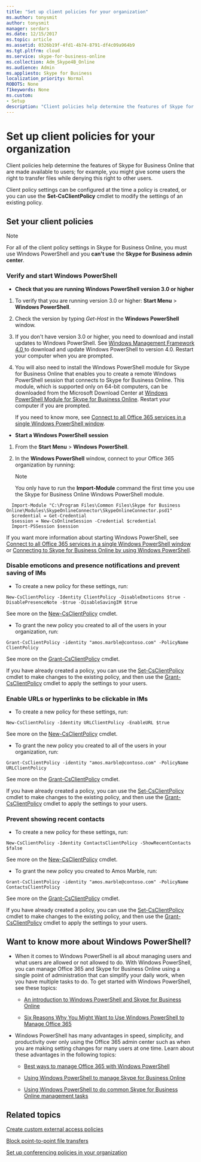 ```yaml
---
title: "Set up client policies for your organization"
ms.author: tonysmit
author: tonysmit
manager: serdars
ms.date: 12/15/2017
ms.topic: article
ms.assetid: 0326b19f-4fd1-4b74-8791-df4c09a964b9
ms.tgt.pltfrm: cloud
ms.service: skype-for-business-online
ms.collection: Adm_Skype4B_Online
ms.audience: Admin
ms.appliesto: Skype for Business
localization_priority: Normal
ROBOTS: None
f1keywords: None
ms.custom:
- Setup
description: "Client policies help determine the features of Skype for Business Online that are made available to users; for example, you might give some users the right to transfer files while denying this right to other users."
---
```


# Set up client policies for your organization

Client policies help determine the features of Skype for Business Online that are made available to users; for example, you might give some users the right to transfer files while denying this right to other users.
  
Client policy settings can be configured at the time a policy is created, or you can use the **Set-CsClientPolicy** cmdlet to modify the settings of an existing policy.
  
## Set your client policies

> [!NOTE]
> For all of the client policy settings in Skype for Business Online, you must use Windows PowerShell and you **can't use** the **Skype for Business admin center**. 
  
### Verify and start Windows PowerShell

- **Check that you are running Windows PowerShell version 3.0 or higher**
    
1. To verify that you are running version 3.0 or higher: **Start Menu** > **Windows PowerShell**.
    
2. Check the version by typing  _Get-Host_ in the **Windows PowerShell** window.
    
3. If you don't have version 3.0 or higher, you need to download and install updates to Windows PowerShell. See [Windows Management Framework 4.0 ](https://go.microsoft.com/fwlink/?LinkId=716845) to download and update Windows PowerShell to version 4.0. Restart your computer when you are prompted.
    
4. You will also need to install the Windows PowerShell module for Skype for Business Online that enables you to create a remote Windows PowerShell session that connects to Skype for Business Online. This module, which is supported only on 64-bit computers, can be downloaded from the Microsoft Download Center at [Windows PowerShell Module for Skype for Business Online](https://go.microsoft.com/fwlink/?LinkId=294688). Restart your computer if you are prompted.
    
    If you need to know more, see [Connect to all Office 365 services in a single Windows PowerShell window](https://technet.microsoft.com/EN-US/library/dn568015.aspx).
    
- **Start a Windows PowerShell session**
    
1. From the **Start Menu** > **Windows PowerShell**.
    
2. In the **Windows PowerShell** window, connect to your Office 365 organization by running:
    
    > [!NOTE]
    > You only have to run the **Import-Module** command the first time you use the Skype for Business Online Windows PowerShell module.

  ```      
    Import-Module "C:\Program Files\Common Files\Skype for Business Online\Modules\SkypeOnlineConnector\SkypeOnlineConnector.psd1"
    $credential = Get-Credential
    $session = New-CsOnlineSession -Credential $credential
    Import-PSSession $session
  ```

  If you want more information about starting Windows PowerShell, see [Connect to all Office 365 services in a single Windows PowerShell window](https://technet.microsoft.com/EN-US/library/dn568015.aspx) or [Connecting to Skype for Business Online by using Windows PowerShell](https://technet.microsoft.com/en-us/library/dn362795%28v=ocs.15%29.aspx).
    
### Disable emoticons and presence notifications and prevent saving of IMs

- To create a new policy for these settings, run:
    
> 
  ```
  New-CsClientPolicy -Identity ClientPolicy -DisableEmoticons $true -DisablePresenceNote -$true -DisableSavingIM $true
  ```

  See more on the [New-CsClientPolicy](https://technet.microsoft.com/en-us/library/mt779155.aspx) cmdlet.
    
- To grant the new policy you created to all of the users in your organization, run:
    
> 
  ```
  Grant-CsClientPolicy -identity "amos.marble@contoso.com" -PolicyName ClientPolicy
  ```

  See more on the [Grant-CsClientPolicy](https://technet.microsoft.com/en-us/library/mt779152.aspx) cmdlet.
    
If you have already created a policy, you can use the [Set-CsClientPolicy](https://technet.microsoft.com/en-us/library/mt779153.aspx) cmdlet to make changes to the existing policy, and then use the [Grant-CsClientPolicy](https://technet.microsoft.com/en-us/library/mt779152.aspx) cmdlet to apply the settings to your users.
  
### Enable URLs or hyperlinks to be clickable in IMs

- To create a new policy for these settings, run:
    
> 
  ```
  New-CsClientPolicy -Identity URLClientPolicy -EnableURL $true
  ```

  See more on the [New-CsClientPolicy](https://technet.microsoft.com/en-us/library/mt779155.aspx) cmdlet.
    
- To grant the new policy you created to all of the users in your organization, run:
    
> 
  ```
  Grant-CsClientPolicy -identity "amos.marble@contoso.com" -PolicyName URLClientPolicy
  ```

  See more on the [Grant-CsClientPolicy](https://technet.microsoft.com/en-us/library/mt779152.aspx) cmdlet.
    
If you have already created a policy, you can use the [Set-CsClientPolicy](https://technet.microsoft.com/en-us/library/mt779153.aspx) cmdlet to make changes to the existing policy, and then use the [Grant-CsClientPolicy](https://technet.microsoft.com/en-us/library/mt779152.aspx) cmdlet to apply the settings to your users.
  
### Prevent showing recent contacts

- To create a new policy for these settings, run:
> 
  ```
  New-CsClientPolicy -Identity ContactsClientPolicy -ShowRecentContacts $false 
  ```

  See more on the [New-CsClientPolicy](https://technet.microsoft.com/en-us/library/mt779155.aspx) cmdlet.
    
- To grant the new policy you created to Amos Marble, run:
> 
  ```
  Grant-CsClientPolicy -identity "amos.marble@contoso.com" -PolicyName ContactsClientPolicy
  ```

  See more on the [Grant-CsClientPolicy](https://technet.microsoft.com/en-us/library/mt779152.aspx) cmdlet.
    
  If you have already created a policy, you can use the [Set-CsClientPolicy](https://technet.microsoft.com/en-us/library/mt779153.aspx) cmdlet to make changes to the existing policy, and then use the [Grant-CsClientPolicy](https://technet.microsoft.com/en-us/library/mt779152.aspx) cmdlet to apply the settings to your users.
  
## Want to know more about Windows PowerShell?

- When it comes to Windows PowerShell is all about managing users and what users are allowed or not allowed to do. With Windows PowerShell, you can manage Office 365 and Skype for Business Online using a single point of administration that can simplify your daily work, when you have multiple tasks to do. To get started with Windows PowerShell, see these topics:
    
  - [An introduction to Windows PowerShell and Skype for Business Online](https://go.microsoft.com/fwlink/?LinkId=525039)
    
  - [Six Reasons Why You Might Want to Use Windows PowerShell to Manage Office 365 ](https://go.microsoft.com/fwlink/?LinkId=525041)
    
- Windows PowerShell has many advantages in speed, simplicity, and productivity over only using the Office 365 admin center such as when you are making setting changes for many users at one time. Learn about these advantages in the following topics:
    
  - [Best ways to manage Office 365 with Windows PowerShell](https://go.microsoft.com/fwlink/?LinkId=525142)
    
  - [Using Windows PowerShell to manage Skype for Business Online](https://go.microsoft.com/fwlink/?LinkId=525453)
    
  - [Using Windows PowerShell to do common Skype for Business Online management tasks](https://go.microsoft.com/fwlink/?LinkId=525038)
    
## Related topics
[Create custom external access policies](create-custom-external-access-policies.md)

[Block point-to-point file transfers](block-point-to-point-file-transfers.md)

[Set up conferencing policies in your organization](set-up-conferencing-policies-for-your-organization.md)
